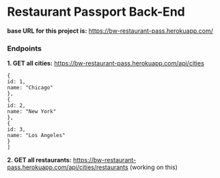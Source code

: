 # Restaurant Passport Back-End

**base URL for this project is:** https://bw-restaurant-pass.herokuapp.com/

### Endpoints

**1. GET all cities:** https://bw-restaurant-pass.herokuapp.com/api/cities
```[
{
id: 1,
name: "Chicago"
},
{
id: 2,
name: "New York"
},
{
id: 3,
name: "Los Angeles"
}
]
```

**2. GET all restaurants:** https://bw-restaurant-pass.herokuapp.com/api/cities/restaurants (working on this)





